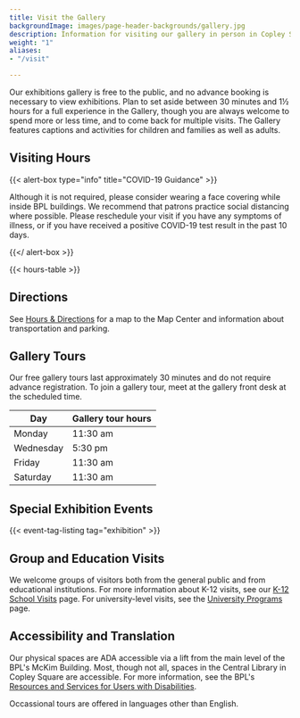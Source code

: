 ```yaml
---
title: Visit the Gallery
backgroundImage: images/page-header-backgrounds/gallery.jpg
description: Information for visiting our gallery in person in Copley Square
weight: "1"
aliases:
- "/visit"

---
```

Our exhibitions gallery is free to the public, and no advance booking is necessary to view exhibitions. Plan to set aside between 30 minutes and 1½ hours for a full experience in the Gallery, though you are always welcome to spend more or less time, and to come back for multiple visits. The Gallery features captions and activities for children and families as well as adults.

## Visiting Hours

{{< alert-box type="info" title="COVID-19 Guidance" >}}

Although it is not required, please consider wearing a face covering while inside BPL buildings. We recommend that patrons practice social distancing where possible. Please reschedule your visit if you have any symptoms of illness, or if you have received a positive COVID-19 test result in the past 10 days.

{{</ alert-box >}}

{{< hours-table >}}

## Directions

See [Hours & Directions](/about/hours-directions/) for a map to the Map Center and information about transportation and parking.

## Gallery Tours

Our free gallery tours last approximately 30 minutes and do not require advance registration. To join a gallery tour, meet at the gallery front desk at the scheduled time.

| Day | Gallery tour hours |
| --- | --- |
| Monday | 11:30 am |
| Wednesday | 5:30 pm |
| Friday | 11:30 am |
| Saturday | 11:30 am |

## Special Exhibition Events

{{< event-tag-listing tag="exhibition" >}}

## Group and Education Visits

We welcome groups of visitors both from the general public and from educational institutions. For more information about K-12 visits, see our [K-12 School Visits](/education/k12/school-visits/) page. For university-level visits, see the [University Programs](/education/university/) page.

## Accessibility and Translation

Our physical spaces are ADA accessible via a lift from the main level of the BPL's McKim Building. Most, though not all, spaces in the Central Library in Copley Square are accessible. For more information, see the BPL's [Resources and Services for Users with Disabilities](https://www.bpl.org/users-with-disabilities/).

Occassional tours are offered in languages other than English.